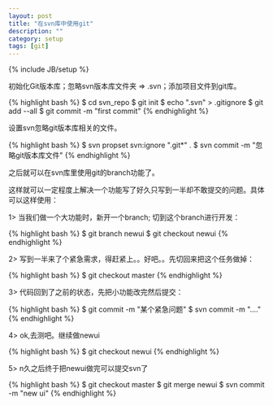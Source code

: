 ```yaml
---
layout: post
title: "在svn库中使用git"
description: ""
category: setup
tags: [git]
---
```

{% include JB/setup %}

初始化Git版本库；忽略svn版本库文件夹 => .svn；添加项目文件到git库。

{% highlight bash %}
$ cd svn_repo
$ git init
$ echo ".svn" > .gitignore
$ git add --all
$ git commit -m "first commit"
{% endhighlight %}

设置svn忽略git版本库相关的文件。

{% highlight bash %}
$ svn propset svn:ignore ".git*" .
$ svn commit -m "忽略git版本库文件"
{% endhighlight %}

之后就可以在svn库里使用git的branch功能了。

这样就可以一定程度上解决一个功能写了好久只写到一半却不敢提交的问题。具体可以这样使用：

1> 当我们做一个大功能时，新开一个branch; 切到这个branch进行开发：

{% highlight bash %}
$ git branch newui
$ git checkout newui
{% endhighlight %}

2> 写到一半来了个紧急需求，得赶紧上。。好吧。。先切回来把这个任务做掉：

{% highlight bash %}
$ git checkout master
{% endhighlight %}

3> 代码回到了之前的状态，先把小功能改完然后提交：

{% highlight bash %}
$ git commit -m "某个紧急问题"
$ svn commit -m "...."
{% endhighlight %}

4> ok,去测吧。继续做newui

{% highlight bash %}
$ git checkout newui
{% endhighlight %}

5> n久之后终于把newui做完可以提交svn了

{% highlight bash %}
$ git checkout master
$ git merge newui
$ svn commit -m "new ui"
{% endhighlight %}

